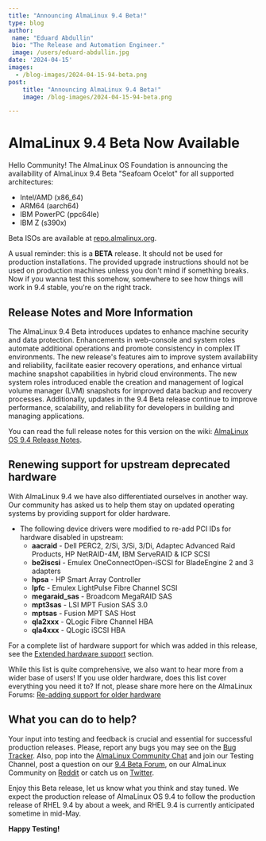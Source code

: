 ```yaml
---
title: "Announcing AlmaLinux 9.4 Beta!"
type: blog
author:
 name: "Eduard Abdullin"
 bio: "The Release and Automation Engineer."
 image: /users/eduard-abdullin.jpg
date: '2024-04-15'
images:
  - /blog-images/2024-04-15-94-beta.png
post:
    title: "Announcing AlmaLinux 9.4 Beta!"
    image: /blog-images/2024-04-15-94-beta.png

---
```


# AlmaLinux 9.4 Beta Now Available 

Hello Community! The AlmaLinux OS Foundation is announcing the availability of AlmaLinux 9.4 Beta "Seafoam Ocelot" for all supported architectures:
* Intel/AMD (x86_64)
* ARM64 (aarch64)
* IBM PowerPC (ppc64le)
* IBM Z (s390x)

Beta ISOs are available at [repo.almalinux.org](https://repo.almalinux.org/almalinux/9.4-beta/isos/). 

A usual reminder: this is a **BETA** release. It should not be used for production installations. The provided upgrade instructions should not be used on production machines unless you don't mind if something breaks. Now if you wanna test this somehow, somewhere to see how things will work in 9.4 stable, you're on the right track.

## Release Notes and More Information

The AlmaLinux 9.4 Beta introduces updates to enhance machine security and data protection. Enhancements in web-console and system roles automate additional operations and promote consistency in complex IT environments. The new release's features aim to improve system availability and reliability, facilitate easier recovery operations, and enhance virtual machine snapshot capabilities in hybrid cloud environments. The new system roles introduced enable the creation and management of logical volume manager (LVM) snapshots for improved data backup and recovery processes. Additionally, updates in the 9.4 Beta release continue to improve performance, scalability, and reliability for developers in building and managing applications.

You can read the full release notes for this version on the wiki: [AlmaLinux OS 9.4 Release Notes](https://wiki.almalinux.org/release-notes/9.4-beta.html).

## Renewing support for upstream deprecated hardware

With AlmaLinux 9.4 we have also differentiated ourselves in another way. Our community has asked us to help them stay on updated operating systems by providing support for older hardware. 

* The following device drivers were modified to re-add PCI IDs for hardware disabled in upstream:
    * **aacraid** -  Dell PERC2, 2/Si, 3/Si, 3/Di, Adaptec Advanced Raid Products, HP NetRAID-4M, IBM ServeRAID & ICP SCSI 
    * **be2iscsi** - Emulex OneConnectOpen-iSCSI for BladeEngine 2 and 3 adapters 
    * **hpsa** - HP Smart Array Controller 
    * **lpfc** - Emulex LightPulse Fibre Channel SCSI 
    * **megaraid_sas** - Broadcom MegaRAID SAS 
    * **mpt3sas** - LSI MPT Fusion SAS 3.0 
    * **mptsas** - Fusion MPT SAS Host 
    * **qla2xxx** - QLogic Fibre Channel HBA 
    * **qla4xxx** - QLogic iSCSI HBA 

For a complete list of hardware support for which was added in this release, see the  [Extended hardware support](https://wiki.almalinux.org/release-notes/9.4-beta.html#extended-hardware-support) section.
  
While this list is quite comprehensive, we also want to hear more from a wider base of users! If you use older hardware, does this list cover everything you need it to? If not, please share more here on the AlmaLinux Forums: [Re-adding support for older hardware](https://almalinux.discourse.group/t/re-adding-support-for-older-hardware/3851)

## What you can do to help?

Your input into testing and feedback is crucial and essential for successful production releases. 
Please, report any bugs you may see on the [Bug Tracker](https://bugs.almalinux.org/). Also, pop into the [AlmaLinux Community Chat](https://chat.almalinux.org) and join our Testing Channel, post a question on our [9.4 Beta Forum](https://almalinux.discourse.group/c/devel/9-4-beta/29), on our AlmaLinux Community on [Reddit](https://reddit.com/r/almalinux) or catch us on [Twitter](https://twitter.com/almalinux). 

Enjoy this Beta release, let us know what you think and stay tuned. We expect the production release of AlmaLinux OS 9.4 to follow the production release of RHEL 9.4 by about a week, and RHEL 9.4 is currently anticipated sometime in mid-May.

**Happy Testing!**
